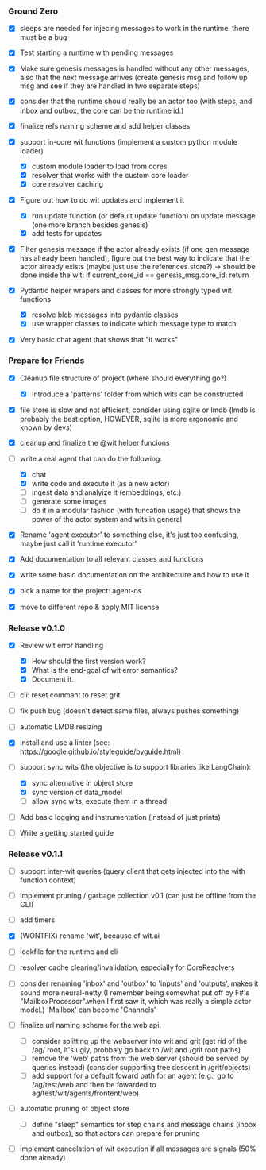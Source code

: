 
### Ground Zero

- [X] sleeps are needed for injecing messages to work in the runtime. there must be a bug
- [X] Test starting a runtime with pending messages
- [X] Make sure genesis messages is handled without any other messages, also that the next message arrives (create genesis msg and follow up msg and see if they are handled in two separate steps)
- [X] consider that the runtime should really be an actor too (with steps, and inbox and outbox, the core can be the runtime id.)
- [X] finalize refs naming scheme and add helper classes
- [X] support in-core wit functions (implement a custom python module loader)
   - [X] custom module loader to load from cores
   - [X] resolver that works with the custom core loader
   - [X] core resolver caching
- [X] Figure out how to do wit updates and implement it
   - [X] run update function (or default update function) on update message (one more branch besides genesis)
   - [X] add tests for updates
- [X] Filter genesis message if the actor already exists (if one gen message has already been handled), figure out the best way to indicate that the actor already exists (maybe just use the references store?) -> should be done inside the wit: if current_core_id == genesis_msg.core_id: return
- [X] Pydantic helper wrapers and classes for more strongly typed wit functions
   - [X] resolve blob messages into pydantic classes
   - [X] use wrapper classes to indicate which message type to match
- [X] Very basic chat agent that shows that "it works"


### Prepare for Friends

- [X] Cleanup file structure of project (where should everything go?)
   - [X] Introduce a 'patterns' folder from which wits can be constructed
- [X] file store is slow and not efficient, consider using sqlite or lmdb (lmdb is probably the best option, HOWEVER, sqlite is more ergonomic and known by devs)
- [X] cleanup and finalize the @wit helper funcions
- [ ] write a real agent that can do the following:
   - [X] chat
   - [X] write code and execute it (as a new actor)
   - [ ] ingest data and analyize it (embeddings, etc.)
   - [ ] generate some images
   - [ ] do it in a modular fashion (with funcation usage) that shows the power of the actor system and wits in general
- [X] Rename 'agent executor' to something else, it's just too confusing, maybe just call it 'runtime executor'
- [X] Add documentation to all relevant classes and functions
- [X] write some basic documentation on the architecture and how to use it
- [X] pick a name for the project: agent-os
- [X] move to different repo & apply MIT license


### Release v0.1.0

- [X] Review wit error handling
   - [X] How should the first version work?
   - [X] What is the end-goal of wit error semantics?
   - [X] Document it.
- [ ] cli: reset commant to reset grit
- [ ] fix push bug (doesn't detect same files, always pushes something)
- [ ] automatic LMDB resizing
- [X] install and use a linter (see: https://google.github.io/styleguide/pyguide.html)
- [ ] support sync wits (the objective is to support libraries like LangChain):
   - [X] sync alternative in object store
   - [X] sync version of data_model
   - [ ] allow sync wits, execute them in a thread
- [ ] Add basic logging and instrumentation (instead of just prints)
- [ ] Write a getting started guide 


### Release v0.1.1

- [ ] support inter-wit queries (query client that gets injected into the with function context)
- [ ] implement pruning / garbage collection v0.1 (can just be offline from the CLI)
- [ ] add timers
- [X] (WONTFIX) rename 'wit', because of wit.ai
- [ ] lockfile for the runtime and cli
- [ ] resolver cache clearing/invalidation, especially for CoreResolvers
- [ ] consider renaming 'inbox' and 'outbox' to 'inputs' and 'outputs', makes it sound more neural-netty (I remember being somewhat put off by F#'s "MailboxProcessor".when I first saw it, which was really a simple actor model.) 'Mailbox' can become 'Channels'
- [ ] finalize url naming scheme for the web api. 
   - [ ] consider splitting up the webserver into wit and grit (get rid of the /ag/ root, it's ugly, probbaly go back to /wit and /grit root paths)
   - [ ] remove the 'web' paths from the web server (should be served by queries instead) (consider supporting tree descent in /grit/objects)
   - [ ] add support for a default foward path for an agent (e.g., go to /ag/test/web and then be fowarded to ag/test/wit/agents/frontent/web)
- [ ] automatic pruning of object store
   - [ ] define "sleep" semantics for step chains and message chains (inbox and outbox), so that actors can prepare for pruning
- [ ] implement cancelation of wit execution if all messages are signals (50% done already)

